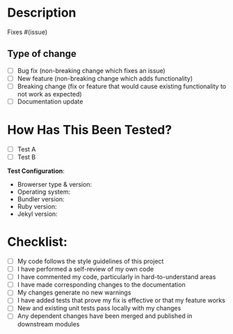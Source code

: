 # Description

<!-- 
Please include a summary of the change and which issue is fixed. Please also include relevant motivation and context. List any dependencies that are required for this change.
-->

Fixes #(issue)


## Type of change

<!-- 
Please select the desired item checkbox and change it to "[x]", then delete options that are not relevant.
-->
- [ ] Bug fix (non-breaking change which fixes an issue)
- [ ] New feature (non-breaking change which adds functionality)
- [ ] Breaking change (fix or feature that would cause existing functionality to not work as expected)
- [ ] Documentation update

# How Has This Been Tested?

<!-- 
Please describe the tests that you ran to verify your changes. Provide instructions so we can reproduce. Please also list any relevant details for your test configuration
-->

- [ ] Test A
- [ ] Test B

**Test Configuration**:
* Browerser type & version:
* Operating system:
* Bundler version:
* Ruby version:
* Jekyl version:


# Checklist:
<!-- Select checkboxes by change the "[ ]" to "[x]" -->
- [ ] My code follows the style guidelines of this project
- [ ] I have performed a self-review of my own code
- [ ] I have commented my code, particularly in hard-to-understand areas
- [ ] I have made corresponding changes to the documentation
- [ ] My changes generate no new warnings
- [ ] I have added tests that prove my fix is effective or that my feature works
- [ ] New and existing unit tests pass locally with my changes
- [ ] Any dependent changes have been merged and published in downstream modules